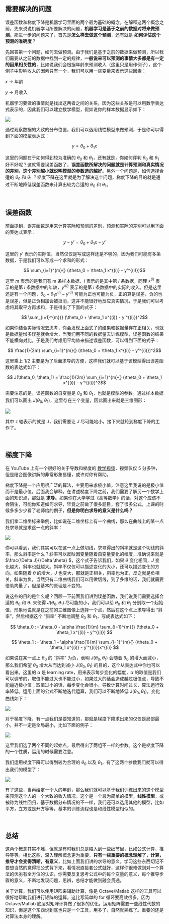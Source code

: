 ## 需要解决的问题
误差函数和梯度下降是机器学习里面的两个最为基础的概念。在解释这两个概念之前，先来说说机器学习所要解决的问题，**机器学习是基于之前的数据对将来做预测**。那进一步的问题来了，首先是**怎么样去做这个预测**，还有就是 **如何评估这个预测的准确度**？

先回答第一个问题，如何去做预测。由于我们是基于之前的数据来做预测，所以我们需要从之前的数据中找到一定的规律，**一般说来可以预测的事情大多都是有一定的因果相关性的**，比如说我们会根据年龄来预测收入（这里只是用作例子），这个例子中影响收入的因素只有一个，我们可以用一些变量来表示这些因素：

 $x$ -> 年龄
 
 $y$ -> 月收入
 
 机器学习要做的事情就是找出这两者之间的关系，因为这些关系是可以用数学表达式表示的，因此我们可以建立数学模型，假如说你的样本数据显示如下：

![](https://user-gold-cdn.xitu.io/2020/5/26/1724e4d24f93bcfd?w=443&h=354&f=png&s=11066)

通过观察数据的大致的分布位置，我们可以选用线性模型来做预测，于是你可以得到下面的模型表达式：

$$ y = \theta_0 + \theta_1 x $$

这里的问题在于如何得到较为准确的 $\theta_0$ 和 $\theta_1$，还有就是，你如何评判 $\theta_0$ 和 $\theta_1$ 好不好呢？这就需要误差函数了，**误差函数所解决的问题就是计算预测和真实情况的差别，这个差别越小就说明模型的参数选的越好**。另外一个问题是，如何选择合适的 $\theta_0$ 和 $\theta_1$ ？梯度下降在这里就是为了解决这个问题，梯度下降的目的就是通过不断地降低误差函数来计算出较为合适的 $\theta_0$ 和 $\theta_1$。

<br>

## 误差函数

前面提到，误差函数是用来计算实际和预测的差别，预测和实际的差别可以用下面的表达式表示：

$$ y - y' = \theta_0 + \theta_1 x - y' $$

这里的 $y'$ 表示的实际值，当然仅仅是写成这样还是不够的，因为我们可能有多条数据，于是我们可以写成一个求和的形式：

$$ \sum_{i=1}^{m}{} (\theta_0 + \theta_1 x^{(i)} - y'^{(i)})$$

这里 $m$ 表示的是我们有 m 条样本数据，$i$ 表示的是其中第 $i$ 条数据，同理 $x^{(i)}$ 表示的是第 $i$ 条数据中的年龄，$y'^{(i)}$ 表示的是第 $i$ 条数据中的实际的收入。但是这里还是有一个问题，$\theta_0 + \theta_1 x^{(i)} - y'^{(i)}$ 可能为正也可能为负，正的算是误差，负的也是误差，但是正负相加会被抵消，这并不能很好地反应真实情况，于是我们可以考虑将其取平方再求和，于是得出了下面的式子：

$$ \sum_{i=1}^{m}{} (\theta_0 + \theta_1 x^{(i)} - y'^{(i)})^2$$

如果你结合实际情况去思考，你会发现上面式子的结果和数据量存在正相关，也就是数据量增多误差就会增大，当我们用不同的数据量去训练模型，误差函数的结果不能横向对比。于是我们考虑用平均值来描述误差函数，可以得到下面的式子：

$$ \frac{1}{2m} \sum_{i=1}^{m}{} (\theta_0 + \theta_1 x^{(i)} - y'^{(i)})^2$$

这里乘上 1/2 主要是为了后面求导的方便，这样我们就可以基于该模型得出误差函数的表达式如下：

$$ J(\theta_0, \theta_1) = \frac{1}{2m} \sum_{i=1}^{m}{} (\theta_0 + \theta_1 x^{(i)} - y'^{(i)})^2$$

需要注意的是，误差函数的自变量是 $\theta_0$ 和 $\theta_1$，也就是模型的参数。通过样本数据我们可以画出 $J(\theta_0, \theta_1)$，这里存在三个变量，因此画出来就是三维图形：


![](https://user-gold-cdn.xitu.io/2020/5/26/1724e7a64287e73d?w=519&h=374&f=png&s=82732)

其中 z 轴表示的就是 $J$，我们需要让 $J$ 尽可能地小，接下来就轮到梯度下降的工作了。

<br>

## 梯度下降

在 YouTube 上有一个很好的关于导数和梯度的 [教学视频](https://www.youtube.com/watch?v=Dhou27Ergkk)，视频仅仅 5 分多钟，但是结合图像讲解的非常形象易懂，或许对你有帮助。

梯度下降是一个应用很广泛的算法，主要用来求极小值，注意这里我说的是极小值而不是最小值，后面我会解释。在讲述梯度下降之前，我们需要了解另一个数学上面的知识点，那就是 **求导**。如果你在大学学过《高等数学》的话，对这个应该不会陌生，可能你知道如何求导，毕竟之前做了很多题目，套了很多公式，上课的时候多多少少看了老师给的例子，**但是你明白求导的意义是什么吗？** 

我们拿二维坐标来举例，比如说在二维坐标上有一个曲线，那么在曲线上的某一点处求导就是求这一点的斜率：


![](https://user-gold-cdn.xitu.io/2020/5/26/1724f4e63eca64fb?w=572&h=380&f=png&s=44899)

你可以看到，我们其实可以在这一点上做切线，求导得出的斜率就是这个切线的斜率，那么斜率是什么？斜率可以反映因变量随着自变量变化的幅度，准确说来就是 $\frac{\Delta J}{\Delta \theta} $，这个式子告诉我们，如果 $\theta$ 变化相同，$J$ 变化越大，斜率也就越大。斜率不仅仅可以描述变化的大小，还可以描述变化的方向，如果随着 $\theta$ 的增大，$J$ 也变大，那就是正相关，斜率也为正，反之就是负相关，斜率为负，当然只有二维曲线我们可以用做切线，到了多维的话，我们就需要借助向量了，但是基本的原理是不变的。

说这些的目的是什么呢？回顾一下前面我们讲到误差函数，我们说我们需要选择合适的 $\theta_0$ 和 $\theta_1$ 来使得 $J(\theta_0, \theta_1)$ 尽可能的小，我们可以给 $\theta_0$ 和 $\theta_1$ 分别取一个起始值，形象地说就是在之前的三维图像上选择一个点，然后在这个点上求导得出 “斜率”，然后根据这个 “斜率” 不断地调整 $\theta_0$ 和 $\theta_1$，写成表达式如下：

$$ \theta_0 := \theta_0 - \alpha \frac{1}{m} \sum_{i=1}^{m}{} (\theta_0 + \theta_1 x^{(i)} - y'^{(i)}) $$

$$ \theta_1 := \theta_1 - \alpha \frac{1}{m} \sum_{i=1}^{m}{} (\theta_0 + \theta_1 x^{(i)} - y'^{(i)})x^{(i)} $$

如果说在某一点上 $\theta_0$ 的 “斜率” 为负，表明 $J(\theta_0, \theta_1)$ 会随着 $\theta_0$ 的增大而减小，那么我们希望 $\theta_0$ 增大从而达到减小 $J(\theta_0, \theta_1)$ 的目的，这个从表达式中你也可以看出来。这里的 $\alpha$ 是 learning rate，用来表示每步变化的幅度，$\alpha$ 的取值是我们可以调节的，取值不能过大也不能过小，如果过大的话会造成越过极值点，导致不能逼近极小值；取值过小的话，每步变化会很小，导致计算时间过长，算法运行效率降低。运用上面的公式不断地迭代运算，我们可以不断地降低 $J(\theta_0, \theta_1)$，变化曲线如下：


![](https://user-gold-cdn.xitu.io/2020/5/26/1724f6dccde8dba9?w=972&h=766&f=png&s=40879)

对于梯度下降，有一点我们是要知道的，那就是梯度下降求出来的仅仅是局部最小，并不一定是全局最小，比如下面的例子：



![](https://user-gold-cdn.xitu.io/2020/5/26/1724f75abc9ec7ad?w=1096&h=562&f=png&s=541658)

这里我们选了两个不同的起始点，最后得出了两组不一样的参数。这个是梯度下降的一个性质，运用的时候需要注意。

我们运用梯度下降可以得到较为合理的 $\theta_0$ 以及 $\theta_1$，有了这两个参数我们就可以得出我们的模型了：


![](https://user-gold-cdn.xitu.io/2020/5/26/1724f787879807c7?w=870&h=692&f=png&s=37426)

有了这些，当再给定一个人的年龄，那么我们就可以基于我们训练出来的这个模型来预测这个人的一个大致的收入情况。这个是一个最为简单的模型，**线性模型**，或被称为线性回归，基于数据分布情况的不一样，我们还可以选用其他的模型，比如 平方，立方或是开方等等，基本的训练流程也是和线性模型相似的。

<br>

## 总结

这两个概念其实不难，但就是有时我们总是陷入到一些细节里，比如公式计算、推导等等。相比这些，深入理解概念更为重要，**只有一些重要的概念理解了，计算，推导才会变得清晰，有意义**，比如上面我们讲的求导的意义。学习这些东西切记不要想当然的觉得把公式背下来，看情况直接套公式就好，这样你很难做到对一个算法的优劣有全方位的认识，你需要反复思考公式中的每个变量的意义，每个推导步骤的意义，不断地发现问题，思辨，总结才能做到融会贯通。

关于计算，我们可以使用矩阵来辅助计算，像是 Octave/Matlab 这样的工具可以很好地帮助我们进行矩阵的运算，这比写简单的 for 循环要高效很多，因为 Octave/Matlab 底层对矩阵计算做了很多的优化。运用矩阵需要一些线性代数的知识，但是这个东西说到底也只是一个工具，用多了，自然就熟练了。重要的还是对算法本身的理解。

